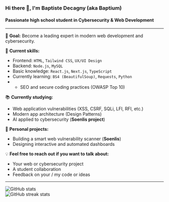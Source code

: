 ### Hi there 👋, I'm Baptiste Decagny (aka Baptium)
#### Passionate high school student in Cybersecurity & Web Development

---

🎯 **Goal:** Become a leading expert in modern web development and cybersecurity.

🚀 **Current skills:**
- Frontend: `HTML`, `Tailwind CSS`, `UX/UI Design`
- Backend: `Node.js`, `MySQL`
- Basic knowledge: `React.js`, `Next.js`, `TypeScript`
- Currently learning: `BS4 (BeautifulSoup)`, `Requests`, `Python`
- + SEO and secure coding practices (OWASP Top 10)

📚 **Currently studying:**
- Web application vulnerabilities (XSS, CSRF, SQLi, LFI, RFI, etc.)
- Modern app architecture (Design Patterns)
- AI applied to cybersecurity (**Soenlis project**)

🧠 **Personal projects:**
- Building a smart web vulnerability scanner (**Soenlis**)
- Designing interactive and automated dashboards

💡 **Feel free to reach out if you want to talk about:**
- Your web or cybersecurity project
- A student collaboration
- Feedback on your / my code or ideas

---

![GitHub stats](https://github-readme-stats.vercel.app/api?username=baptistedecgny&show_icons=true)  
![GitHub streak stats](https://streak-stats.demolab.com/?user=baptistedecgny)
